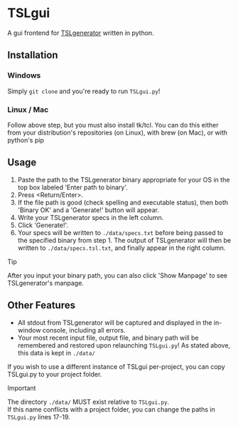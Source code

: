 # TSLgui

A gui frontend for [TSLgenerator](https://github.com/alexorso/tslgenerator/) written in python.

## Installation

### Windows

Simply `git clone` and you're ready to run `TSLgui.py`!

### Linux / Mac

Follow above step, but you must also install tk/tcl. You can do this
either from your distribution's repositories (on Linux),
with brew (on Mac), or with python's pip

## Usage

1. Paste the path to the TSLgenerator binary appropriate for your OS in the
   top box labeled 'Enter path to binary'.
2. Press <Return/Enter>.
3. If the file path is good (check spelling and executable status),
   then both 'Binary OK' and a 'Generate!' button will appear.
4. Write your TSLgenerator specs in the left column.
5. Click 'Generate!'.
6. Your specs will be written to `./data/specs.txt` before being passed to the
   specified binary from step 1. The output of TSLgenerator will then be written
   to `./data/specs.tsl.txt`, and finally appear in the right column.

> [!TIP]
> After you input your binary path, you can also click 'Show Manpage' to
> see TSLgenerator's manpage.

## Other Features

- All stdout from TSLgenerator will be captured and displayed in
  the in-window console, including all errors.
- Your most recent input file, output file, and binary path will be
  remembered and restored upon relaunching `TSLgui.py`! As stated above,
  this data is kept in `./data/`

If you wish to use a different instance of TSLgui per-project, you can copy TSLgui.py
to your project folder.

> [!IMPORTANT]
> The directory `./data/` MUST exist relative to `TSLgui.py`.  
> If this name conflicts with a project folder, you can change the paths in
> `TSLgui.py` lines 17-19.
